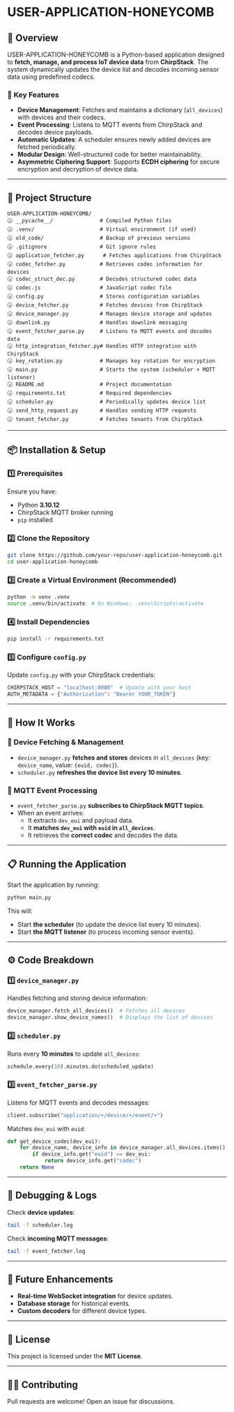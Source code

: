 # USER-APPLICATION-HONEYCOMB

## 📌 Overview
USER-APPLICATION-HONEYCOMB is a Python-based application designed to **fetch, manage, and process IoT device data** from **ChirpStack**. The system dynamically updates the device list and decodes incoming sensor data using predefined codecs.  

### **🚀 Key Features**
- **Device Management**: Fetches and maintains a dictionary (`all_devices`) with devices and their codecs.
- **Event Processing**: Listens to MQTT events from ChirpStack and decodes device payloads.
- **Automatic Updates**: A scheduler ensures newly added devices are fetched periodically.
- **Modular Design**: Well-structured code for better maintainability.
- **Asymmetric Ciphering Support**: Supports **ECDH ciphering** for secure encryption and decryption of device data.

---

## **📂 Project Structure**
```
USER-APPLICATION-HONEYCOMB/
🕠 __pycache__/               # Compiled Python files
🕠 .venv/                     # Virtual environment (if used)
🕠 old_code/                  # Backup of previous versions
🕠 .gitignore                 # Git ignore rules
🕠 application_fetcher.py      # Fetches applications from ChirpStack
🕠 codec_fetcher.py           # Retrieves codec information for devices
🕠 codec_struct_dec.py        # Decodes structured codec data
🕠 codec.js                   # JavaScript codec file
🕠 config.py                  # Stores configuration variables
🕠 device_fetcher.py          # Fetches devices from ChirpStack
🕠 device_manager.py          # Manages device storage and updates
🕠 downlink.py                # Handles downlink messaging
🕠 event_fetcher_parse.py     # Listens to MQTT events and decodes data
🕠 http_integration_fetcher.py# Handles HTTP integration with ChirpStack
🕠 key_rotation.py            # Manages key rotation for encryption
🕠 main.py                    # Starts the system (scheduler + MQTT listener)
🕠 README.md                  # Project documentation
🕠 requirements.txt           # Required dependencies
🕠 scheduler.py               # Periodically updates device list
🕠 send_http_request.py       # Handles sending HTTP requests
🕠 tenant_fetcher.py          # Fetches tenants from ChirpStack
```

---

## **📦 Installation & Setup**
### **1️⃣ Prerequisites**
Ensure you have:
- Python **3.10.12**
- ChirpStack MQTT broker running
- `pip` installed

### **2️⃣ Clone the Repository**
```sh
git clone https://github.com/your-repo/user-application-honeycomb.git
cd user-application-honeycomb
```

### **3️⃣ Create a Virtual Environment (Recommended)**
```sh
python -m venv .venv
source .venv/bin/activate  # On Windows: .venv\Scripts\activate
```

### **4️⃣ Install Dependencies**
```sh
pip install -r requirements.txt
```

### **5️⃣ Configure `config.py`**
Update `config.py` with your ChirpStack credentials:
```python
CHIRPSTACK_HOST = "localhost:8080"  # Update with your host
AUTH_METADATA = {"Authorization": "Bearer YOUR_TOKEN"}
```

---

## **🚀 How It Works**
### **🔹 Device Fetching & Management**
- `device_manager.py` **fetches and stores** devices in `all_devices` (key: `device_name`, value: `{euid, codec}`).
- `scheduler.py` **refreshes the device list every 10 minutes**.

### **🔹 MQTT Event Processing**
- `event_fetcher_parse.py` **subscribes to ChirpStack MQTT topics**.
- When an event arrives:
  - It extracts `dev_eui` and payload data.
  - It **matches `dev_eui` with `euid` in `all_devices`**.
  - It retrieves the **correct codec** and decodes the data.

---

## **📋 Running the Application**
Start the application by running:
```sh
python main.py
```
This will:
- Start **the scheduler** (to update the device list every 10 minutes).
- Start **the MQTT listener** (to process incoming sensor events).

---

## **⚙️ Code Breakdown**
### **1️⃣ `device_manager.py`**
Handles fetching and storing device information:
```python
device_manager.fetch_all_devices()  # Fetches all devices
device_manager.show_device_names()  # Displays the list of devices
```

### **2️⃣ `scheduler.py`**
Runs every **10 minutes** to update `all_devices`:
```python
schedule.every(10).minutes.do(scheduled_update)
```

### **3️⃣ `event_fetcher_parse.py`**
Listens for MQTT events and decodes messages:
```python
client.subscribe("application/+/device/+/event/+")
```
Matches `dev_eui` with `euid`:
```python
def get_device_codec(dev_eui):
    for device_name, device_info in device_manager.all_devices.items():
        if device_info.get("euid") == dev_eui:
            return device_info.get("codec")
    return None
```

---

## **🔧 Debugging & Logs**
Check **device updates**:
```sh
tail -f scheduler.log
```
Check **incoming MQTT messages**:
```sh
tail -f event_fetcher.log
```

---

## **📌 Future Enhancements**
- **Real-time WebSocket integration** for device updates.
- **Database storage** for historical events.
- **Custom decoders** for different device types.

---

## **📝 License**
This project is licensed under the **MIT License**.

---

## **👨‍💻 Contributing**
Pull requests are welcome! Open an issue for discussions.

